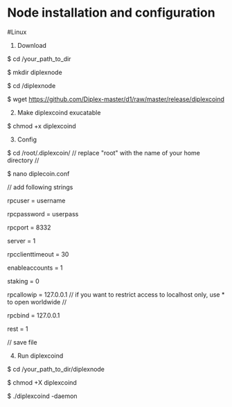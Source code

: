 # Node installation and configuration

#Linux

1. Download

$ cd /your_path_to_dir

$ mkdir diplexnode

$ cd /diplexnode

$ wget https://github.com/Diplex-master/d1/raw/master/release/diplexcoind

2. Make diplexcoind exucatable

$ chmod +x diplexcoind

3. Config

$ cd /root/.diplexcoin/  // replace "root" with the name of your home directory //

$ nano diplecoin.conf

// add following strings

rpcuser = username

rpcpassword = userpass

rpcport = 8332

server = 1

rpcclienttimeout = 30

enableaccounts = 1

staking = 0

rpcallowip = 127.0.0.1 // if you want to restrict access to localhost only, use * to open worldwide //

rpcbind = 127.0.0.1

rest = 1

// save file

4. Run diplexcoind

$ cd /your_path_to_dir/diplexnode

$ chmod +X diplexcoind

$ ./diplexcoind -daemon
